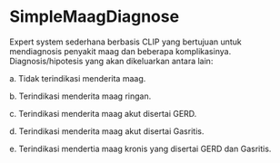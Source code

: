 # SimpleMaagDiagnose

Expert system sederhana berbasis CLIP yang bertujuan untuk mendiagnosis penyakit maag dan beberapa komplikasinya. Diagnosis/hipotesis yang akan dikeluarkan antara lain:
  
  a.	Tidak terindikasi menderita maag.
  
  b.	Terindikasi menderita maag ringan.
  
  c.	Terindikasi menderita maag akut disertai GERD.
  
  d.	Terindikasi menderita maag akut disertai Gasritis.
  
  e.	Terindikasi mendertia maag kronis yang disertai GERD dan Gasritis.
